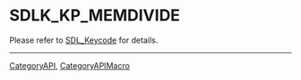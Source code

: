 # SDLK_KP_MEMDIVIDE

Please refer to [SDL_Keycode](SDL_Keycode) for details.

----
[CategoryAPI](CategoryAPI), [CategoryAPIMacro](CategoryAPIMacro)

